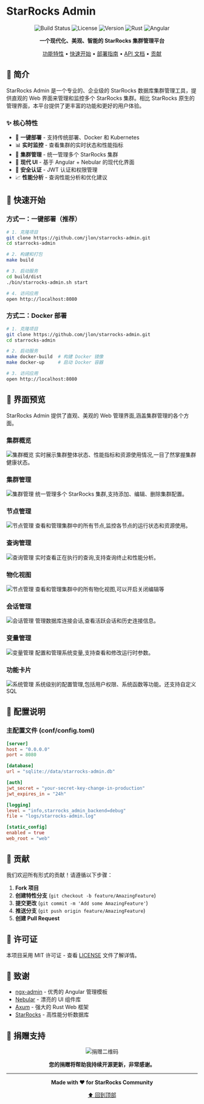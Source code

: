# StarRocks Admin

<div align="center">

![Build Status](https://img.shields.io/badge/build-passing-brightgreen)
![License](https://img.shields.io/badge/license-MIT-blue)
![Version](https://img.shields.io/badge/version-0.1.0-orange)
![Rust](https://img.shields.io/badge/rust-1.75+-red)
![Angular](https://img.shields.io/badge/angular-15+-red)

**一个现代化、美观、智能的 StarRocks 集群管理平台**

[功能特性](#-功能特性) • [快速开始](#-快速开始) • [部署指南](#-部署指南) • [API 文档](#-api-文档) • [贡献](#-贡献)

</div>

## 📖 简介

StarRocks Admin 是一个专业的、企业级的 StarRocks 数据库集群管理工具，提供直观的 Web 界面来管理和监控多个 StarRocks 集群。相比 StarRocks 原生的管理界面，本平台提供了更丰富的功能和更好的用户体验。

### ✨ 核心特性

- 🚀 **一键部署** - 支持传统部署、Docker 和 Kubernetes
- 📊 **实时监控** - 查看集群的实时状态和性能指标
- 🔧 **集群管理** - 统一管理多个 StarRocks 集群
- 🎨 **现代 UI** - 基于 Angular + Nebular 的现代化界面
- 🔐 **安全认证** - JWT 认证和权限管理
- 📈 **性能分析** - 查询性能分析和优化建议

## 🚀 快速开始

### 方式一：一键部署（推荐）

```bash
# 1. 克隆项目
git clone https://github.com/jlon/starrocks-admin.git
cd starrocks-admin

# 2. 构建和打包
make build

# 3. 启动服务
cd build/dist
./bin/starrocks-admin.sh start

# 4. 访问应用
open http://localhost:8080
```

### 方式二：Docker 部署

```bash
# 1. 克隆项目
git clone https://github.com/jlon/starrocks-admin.git
cd starrocks-admin

# 2. 启动服务
make docker-build  # 构建 Docker 镜像
make docker-up     # 启动 Docker 容器

# 3. 访问应用
open http://localhost:8080
```

## 🎨 界面预览

StarRocks Admin 提供了直观、美观的 Web 管理界面,涵盖集群管理的各个方面。

### 集群概览
![集群概览](docs/images/1集群概览.png)
实时展示集群整体状态、性能指标和资源使用情况,一目了然掌握集群健康状态。

### 集群管理
![集群管理](docs/images/1集群列表.png)
统一管理多个 StarRocks 集群,支持添加、编辑、删除集群配置。

### 节点管理
![节点管理](docs/images/2节点管理.png)
查看和管理集群中的所有节点,监控各节点的运行状态和资源使用。

### 查询管理
![查询管理](docs/images/3查询管理.png)
实时查看正在执行的查询,支持查询终止和性能分析。

### 物化视图
![节点管理](docs/images/9.物化视图.png)
查看和管理集群中的所有物化视图,可以开启关闭编辑等

### 会话管理
![会话管理](docs/images/6回话管理.png)
管理数据库连接会话,查看活跃会话和历史连接信息。

### 变量管理
![变量管理](docs/images/5变量管理.png)
配置和管理系统变量,支持查看和修改运行时参数。

### 功能卡片
![系统管理](docs/images/4.功能卡片.png)
系统级别的配置管理,包括用户权限、系统函数等功能。还支持自定义SQL

## 🔧 配置说明

### 主配置文件 (conf/config.toml)

```toml
[server]
host = "0.0.0.0"
port = 8080

[database]
url = "sqlite://data/starrocks-admin.db"

[auth]
jwt_secret = "your-secret-key-change-in-production"
jwt_expires_in = "24h"

[logging]
level = "info,starrocks_admin_backend=debug"
file = "logs/starrocks-admin.log"

[static_config]
enabled = true
web_root = "web"
```

## 🤝 贡献

我们欢迎所有形式的贡献！请遵循以下步骤：

1. **Fork 项目**
2. **创建特性分支** (`git checkout -b feature/AmazingFeature`)
3. **提交更改** (`git commit -m 'Add some AmazingFeature'`)
4. **推送分支** (`git push origin feature/AmazingFeature`)
5. **创建 Pull Request**

## 📄 许可证

本项目采用 MIT 许可证 - 查看 [LICENSE](LICENSE) 文件了解详情。

## 🙏 致谢

- [ngx-admin](https://github.com/John/ngx-admin) - 优秀的 Angular 管理模板
- [Nebular](https://John.github.io/nebular/) - 漂亮的 UI 组件库
- [Axum](https://github.com/tokio-rs/axum) - 强大的 Rust Web 框架
- [StarRocks](https://www.starrocks.io/) - 高性能分析数据库

## 💝 捐赠支持

<div align="center">

![捐赠二维码](docs/images/wx.png)

**您的捐赠将帮助我持续开源更新，非常感谢。**

---

**Made with ❤️ for StarRocks Community**

[⬆ 回到顶部](#starrocks-admin)

</div>